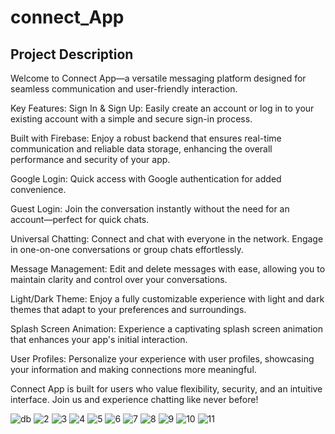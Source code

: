 # connect_App

## Project Description

Welcome to Connect App—a versatile messaging platform designed for seamless communication and user-friendly interaction.

Key Features:
Sign In & Sign Up: Easily create an account or log in to your existing account with a simple and secure sign-in process.

Built with Firebase: Enjoy a robust backend that ensures real-time communication and reliable data storage, enhancing the overall performance and security of your app.

Google Login: Quick access with Google authentication for added convenience.

Guest Login: Join the conversation instantly without the need for an account—perfect for quick chats.

Universal Chatting: Connect and chat with everyone in the network. Engage in one-on-one conversations or group chats effortlessly.

Message Management: Edit and delete messages with ease, allowing you to maintain clarity and control over your conversations.

Light/Dark Theme: Enjoy a fully customizable experience with light and dark themes that adapt to your preferences and surroundings.

Splash Screen Animation: Experience a captivating splash screen animation that enhances your app's initial interaction.

User Profiles: Personalize your experience with user profiles, showcasing your information and making connections more meaningful.

Connect App is built for users who value flexibility, security, and an intuitive interface. Join us and experience chatting like never before!

![db](https://github.com/user-attachments/assets/4527c5db-ce13-403b-a0f6-8e9f66b7d6d8)
![2](https://github.com/user-attachments/assets/9ee55ee9-289f-4288-afb8-090b59f79aa9)
![3](https://github.com/user-attachments/assets/ae343662-10cb-4492-beb4-3c21522eafa5)
![4](https://github.com/user-attachments/assets/02560954-21dc-4417-9dc1-43fad2bbd1c3)
![5](https://github.com/user-attachments/assets/ae489705-472c-4365-8326-567eb773cd74)
![6](https://github.com/user-attachments/assets/1f30d686-1dbd-4656-87ea-f3f7ce1c2511)
![7](https://github.com/user-attachments/assets/77642cd8-7f07-4646-9901-f3ccd50b0474)
![8](https://github.com/user-attachments/assets/4218ce0f-dcd4-40bf-ae11-67b9ce70485c)
![9](https://github.com/user-attachments/assets/e327c7de-0045-42e4-b567-c0779cb783d3)
![10](https://github.com/user-attachments/assets/31657de7-73f9-42aa-b8a1-9f64bd43fa38)
![11](https://github.com/user-attachments/assets/ce123bab-ab11-4fcc-bf38-902ac8c27880)




